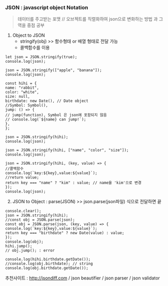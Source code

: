 ### JSON : javascript object Notation

> 데이터를 주고받는 포맷 // 오브젝트를 직렬화하여 json으로 변화하는 방법 과 그 역을 중점 공부

1. Object to JSON
   - stringify(obj) >> 함수형태 or 배열 형태로 전달 가능
   - 콜백함수를 이용

```
let json = JSON.stringify(true);
console.log(json);

json = JSON.stringify(["apple", "banana"]);
console.log(json);

const hihi = {
name: "rabbit",
color: "white",
size: null,
birthdate: new Date(), // Date object
//Symbol: Symbol(),
jump: () => {
// jump(function), Symbol 은 json에 포함되지 않음
// console.log(`${name} can jump!`);
},
};

json = JSON.stringify(hihi);
console.log(json);

json = JSON.stringify(hihi, ["name", "color", "size"]);
console.log(json);

json = JSON.stringify(hihi, (key, value) => {
//콜백함수
console.log(`key:${key},value:${value}`);
//return value;
return key === "name" ? "kim" : value; // name을 'kim'으로 변경
});
console.log(json);
```

2. JSON to Object : parse(JSON) >> json.parse(json파일) 식으로 전달하면 끝

```
console.clear();
json = JSON.stringify(hihi);
//const obj = JSON.parse(json);
const obj = JSON.parse(json, (key, value) => {
console.log(`key:${key},value:${value}`);
return key === "birthdate" ? new Date(value) : value;
});
console.log(obj);
hihi.jump();
// obj.jump(); : error

console.log(hihi.birthdate.getDate());
//console.log(obj.birthdate); // string
console.log(obj.birthdate.getDate());
```

추천사이트 : http://jsondiff.com
/ json beautifier / json parser / json validator
